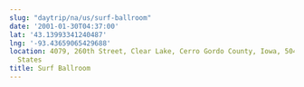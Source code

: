 ```yaml
---
slug: "daytrip/na/us/surf-ballroom"
date: '2001-01-30T04:37:00'
lat: '43.13993341240487'
lng: '-93.43659065429688'
location: 4079, 260th Street, Clear Lake, Cerro Gordo County, Iowa, 50428, United
  States
title: Surf Ballroom
---
```



